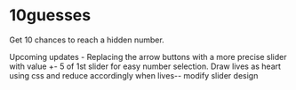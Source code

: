# 10guesses
Get 10 chances to reach a hidden number. 


Upcoming updates - 
Replacing the arrow buttons with a more precise slider with value +- 5 of 1st slider for easy number selection.
Draw lives as heart using css and reduce accordingly when lives--
modify slider design
